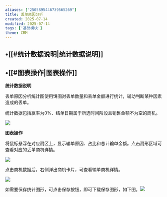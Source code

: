 ```yaml
---
aliases: ["2505895446739565269"]
title: 丢单原因分析
created: 2025-07-14
modified: 2025-07-14
tags: ['基础模块']
theme: CRM
---
```


## •[[#统计数据说明|统计数据说明]]

## •[[#图表操作|图表操作]]

**统计数据说明**

丢单原因分析统计图使用饼图对丢单数量和丢单金额进行统计，辅助判断某种因素造成的丢单。

统计数据包括赢率为0%、结单日期属于所选时间阶段且销售金额不为空的商机。

![](a40d19c6a3cc6ec56f6fd6be1703f9f1.jpg)

**图表操作**

将鼠标悬浮在对应扇区上，显示输单原因、占比和总计输单金额。点击扇形区域可查看对应的丢单商机详情。

![](6157e8d90a323740ce86be6f9d64318b.jpg)

点击商机数据后，右侧弹出商机卡片，可查看输单商机详情。

![](f2a9ba3bda1734d51d7ac2d9dd0f7349.jpg)

如需要保存统计图形，可点击保存按钮，即可下载保存图形，如下图。![](d0a007d4d94de2dc2a5acf4c9e8dc130.jpg)